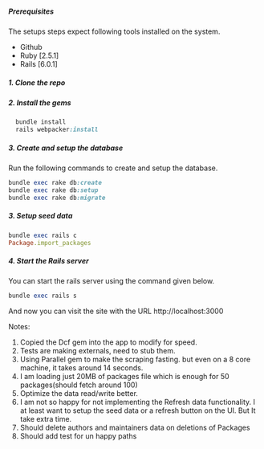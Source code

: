 ##### Prerequisites

The setups steps expect following tools installed on the system.

- Github
- Ruby [2.5.1]
- Rails [6.0.1]

##### 1. Clone the repo 

##### 2. Install the gems

```ruby
  bundle install
  rails webpacker:install
```
##### 3. Create and setup the database

Run the following commands to create and setup the database.

```ruby
bundle exec rake db:create
bundle exec rake db:setup
bundle exec rake db:migrate
```

##### 3. Setup seed data

```ruby
bundle exec rails c
Package.import_packages
```

##### 4. Start the Rails server

You can start the rails server using the command given below.

```ruby
bundle exec rails s
```

And now you can visit the site with the URL http://localhost:3000

Notes:

1. Copied the Dcf gem into the app to modify for speed.
2. Tests are making externals, need to stub them.
3. Using Parallel gem to make the scraping fasting. but even on a 8 core machine, it takes around 14 seconds. 
4. I am loading just 20MB of packages file which is enough for 50 packages(should fetch around 100)
4. Optimize the data read/write better. 
5. I am not so happy for not implementing the Refresh data functionality. I at least want to setup the seed data or a refresh button on the UI. But It take extra time.
6. Should delete authors and maintainers data on deletions of Packages
7. Should add test for  un happy paths 
